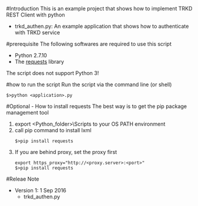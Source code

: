 #Introduction
This is an example project that shows how to implement TRKD REST Client with python
- trkd_authen.py: An example application that shows how to authenticate with TRKD service


#prerequisite
The following softwares are required to use this script
- Python 2.7.10
- The [requests](http://docs.python-requests.org/en/master/) library 

The script does not support Python 3!

#how to run the script
Run the script via the command line (or shell)
```
$>python <application>.py
```


#Optional - How to install requests
The best way is to get the pip package management tool 
1. export <Python_folder>\Scripts to your OS PATH environment
2. call pip command to install lxml
	```
	$>pip install requests
	```
3. If you are behind proxy, set the proxy first
	```
	export https_proxy="http://<proxy.server>:<port>"
	$>pip install requests
	```
#Releae Note
- Version 1: 1 Sep 2016
    - trkd_authen.py